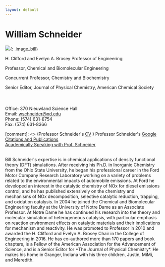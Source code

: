 ```yaml
---
layout: default
---
```

# William Schneider
![](/group_data/people_photos/wschnei1.JPG){: .image_bill}

H. Clifford and Evelyn A. Brosey Professor of Engineering  

Professor, Chemical and Biomolecular Engineering   

Concurrent Professor, Chemistry and Biochemistry

Senior Editor, Journal of Physical Chemistry, American Chemical Society
<br/><br/><br/><br/>
Office: 370 Nieuwland Science Hall   
Email: [wschneider@nd.edu](mailto:wschneider@nd.edu)  
Phone: (574) 631-8754  
Fax: (574) 631-8366  

[comment]: <> (Professor Schneider's [CV](../../group_data/wfs_cv.pdf) )
Professor Schneider's [Google Citations and Publications](https://scholar.google.com/citations?hl=en&user=7a2aQL0AAAAJ&view_op=list_works&sortby=pubdate)  
[Academically Speaking with Prof. Schneider](https://www.youtube.com/watch?v=tP2Av6HgXJs&feature=youtu.be)

<br/>
Bill Schneider's expertise is in chemical applications of density functional theory (DFT) simulations. After receiving his Ph.D. in Inorganic Chemistry from the Ohio State University, he began his professional career in the Ford Motor Company Research Laboratory working on a variety of problems related to the environmental impacts of automobile emissions. At Ford he developed an interest in the catalytic chemistry of NOx for diesel emissions control, and he has published extensively on the chemistry and mechanisms of NOx decomposition, selective catalytic reduction, trapping, and oxidation catalysis. In 2004 he joined the Chemical and Biomolecular Engineering faculty at the University of Notre Dame as an Associate Professor. At Notre Dame he has continued his research into the theory and molecular simulation of heterogeneous catalysis, with particular emphasis on reaction environment effects on catalytic materials and their implications for mechanism and reactivity. He was promoted to Professor in 2010 and awarded the H. Clifford and Evelyn A. Brosey Chair in the College of Engineering in 2016. He has co-authored more than 170 papers and book chapters, is a Fellow of the American Association for the Advancement of Science, and is a Senior Editor for *The Journal of Physical Chemistry*.  He makes his home in Granger, Indiana with his three children, Justin, MiMi, and Meredith.
